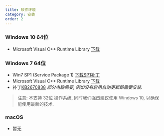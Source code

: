 ```yaml
---
title: 软件环境
category: 安装
order: 2
---
```


### Windows 10 64位
- Microsoft Visual C++ Runtime Library [下载](https://www.microsoft.com/zh-CN/download/details.aspx?id=52685)

### Windows 7 64位
- Win7 SP1 (Service Package 1) [下载SP1补丁](https://www.microsoft.com/zh-CN/download/details.aspx?id=5842)
- Microsoft Visual C++ Runtime Library [下载](https://www.microsoft.com/zh-CN/download/details.aspx?id=52685)
- 补丁[KB2670838](https://www.microsoft.com/zh-CN/download/details.aspx?id=36805) *部分电脑需要, 例如没有启用自动更新即需要安装.*

> 注意:
不支持 32位 操作系统, 同时我们强烈建议使用 Windows 10, 以确保能使用最新的技术.

### macOS
- 暂无
